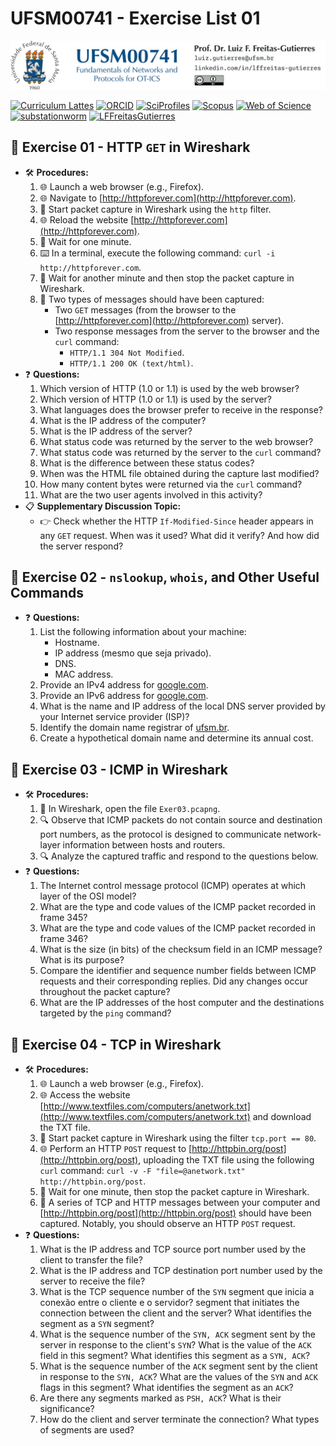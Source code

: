 # UFSM00741 - Exercise List 01

![](UFSM-CT-DESP-UFSM00741.png "UFSM-CT-DESP-UFSM00741")

[![Curriculum Lattes](https://img.shields.io/badge/Lattes-white)](http://lattes.cnpq.br/8846358506427099)
[![ORCID](https://img.shields.io/badge/ORCID-grey)](https://orcid.org/0000-0002-6254-7306)
[![SciProfiles](https://img.shields.io/badge/SciProfiles-black)](https://sciprofiles.com/profile/lffreitas-gutierres)
[![Scopus](https://img.shields.io/badge/Scopus-white)](https://www.scopus.com/authid/detail.uri?authorId=57195542368)
[![Web of Science](https://img.shields.io/badge/ResearcherID-grey)](https://www.webofscience.com/wos/author/record/Q-8444-2016)
[![substationworm](https://img.shields.io/badge/substationworm-black)](https://github.com/substationworm)
[![LFFreitasGutierres](https://img.shields.io/badge/LFFreitasGutierres-white)](https://github.com/LFFreitas-Gutierres)

## 📝 Exercise 01 - HTTP `GET` in Wireshark

- 🛠 **Procedures:**
    1. 🌐 Launch a web browser (e.g., Firefox).
    2. 🌐 Navigate to [http://httpforever.com](http://httpforever.com).
    3. 🦈 Start packet capture in Wireshark using the `http` filter.
    4. 🌐 Reload the website [http://httpforever.com](http://httpforever.com).
    5. 🦈 Wait for one minute.
    6. ⌨️ In a terminal, execute the following command: `curl -i http://httpforever.com`.
    7. 🦈 Wait for another minute and then stop the packet capture in Wireshark.
    8. 💾 Two types of messages should have been captured:
        - Two `GET` messages (from the browser to the [http://httpforever.com](http://httpforever.com) server).
        - Two response messages from the server to the browser and the `curl` command:
            - `HTTP/1.1 304 Not Modified`.
            - `HTTP/1.1 200 OK (text/html)`.
- ❓ **Questions:**
    1. Which version of HTTP (1.0 or 1.1) is used by the web browser?
    2. Which version of HTTP (1.0 or 1.1) is used by the server?
    3. What languages does the browser prefer to receive in the response?
    4. What is the IP address of the computer?
    5. What is the IP address of the server?
    6. What status code was returned by the server to the web browser?
    7. What status code was returned by the server to the `curl` command?
    8. What is the difference between these status codes?
    9. When was the HTML file obtained during the capture last modified?
    10. How many content bytes were returned via the `curl` command?
    11. What are the two user agents involved in this activity?
- 📋 **Supplementary Discussion Topic:**
    - 👉 Check whether the HTTP `If-Modified-Since` header appears in any `GET` request. When was it used? What did it verify? And how did the server respond?

## 📝 Exercise 02 - `nslookup`, `whois`, and Other Useful Commands
- ❓ **Questions:**
    1. List the following information about your machine:
        - Hostname.
        - IP address (mesmo que seja privado).
        - DNS.
        - MAC address.
    2. Provide an IPv4 address for [google.com](google.com).
    3. Provide an IPv6 address for [google.com](google.com).
    4. What is the name and IP address of the local DNS server provided by your Internet service provider (ISP)?
    5. Identify the domain name registrar of [ufsm.br](ufsm.br).
    6. Create a hypothetical domain name and determine its annual cost.

## 📝 Exercise 03 - ICMP in Wireshark

- 🛠 **Procedures:**
    1. 🦈 In Wireshark, open the file `Exer03.pcapng`.
    2. 🔍 Observe that ICMP packets do not contain source and destination port numbers, as the protocol is designed to communicate network-layer information between hosts and routers.
    3. 🔍 Analyze the captured traffic and respond to the questions below.
- ❓ **Questions:**
    1. The Internet control message protocol (ICMP) operates at which layer of the OSI model?
    2. What are the type and code values of the ICMP packet recorded in frame 345?
    3. What are the type and code values of the ICMP packet recorded in frame 346?
    4. What is the size (in bits) of the checksum field in an ICMP message? What is its purpose?
    5. Compare the identifier and sequence number fields between ICMP requests and their corresponding replies. Did any changes occur throughout the packet capture?
    6. What are the IP addresses of the host computer and the destinations targeted by the `ping` command?

## 📝 Exercise 04 - TCP in Wireshark

- 🛠 **Procedures:**
    1. 🌐 Launch a web browser (e.g., Firefox).
    2. 🌐 Access the website [http://www.textfiles.com/computers/anetwork.txt](http://www.textfiles.com/computers/anetwork.txt) and download the TXT file.
    3. 🦈 Start packet capture in Wireshark using the filter `tcp.port == 80`.
    4. 🌐 Perform an HTTP `POST` request to [http://httpbin.org/post](http://httpbin.org/post), uploading the TXT file using the following `curl` command: `curl -v -F "file=@anetwork.txt" http://httpbin.org/post`.
    5. 🦈 Wait for one minute, then stop the packet capture in Wireshark.
    8. 💾 A series of TCP and HTTP messages between your computer and [http://httpbin.org/post](http://httpbin.org/post) should have been captured. Notably, you should observe an HTTP `POST` request.
- ❓ **Questions:**
    1. What is the IP address and TCP source port number used by the client to transfer the file?
    2. What is the IP address and TCP destination port number used by the server to receive the file?
    3. What is the TCP sequence number of the `SYN` segment que inicia a conexão entre o cliente e o servidor? segment that initiates the connection between the client and the server? What identifies the segment as a `SYN` segment?
    4. What is the sequence number of the `SYN, ACK` segment sent by the server in response to the client's `SYN`? What is the value of the `ACK` field in this segment? What identifies this segment as a `SYN, ACK`?
    5. What is the sequence number of the `ACK` segment sent by the client in response to the `SYN, ACK`? What are the values of the `SYN` and `ACK` flags in this segment? What identifies the segment as an `ACK`?
    6. Are there any segments marked as `PSH, ACK`? What is their significance?
    7. How do the client and server terminate the connection? What types of segments are used?